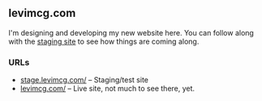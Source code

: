 ## levimcg.com

I'm designing and developing my new website here. You can follow along with the [staging site](http://stage.levimcg.com/) to see how things are coming along.

### URLs

- [stage.levimcg.com/](http://stage.levimcg.com/) – Staging/test site
- [levimcg.com/](http://levimcg.com/) – Live site, not much to see there, yet.



